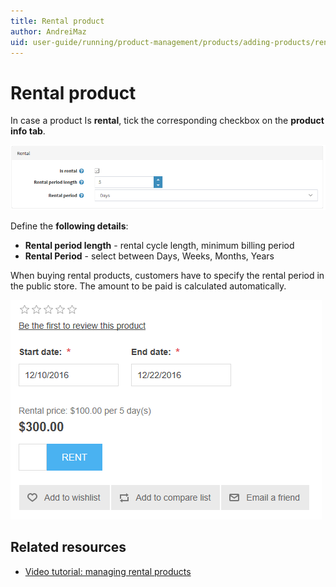 ```yaml
---
title: Rental product
author: AndreiMaz
uid: user-guide/running/product-management/products/adding-products/rental-products
---
```

# Rental product

In case a product Is **rental**, tick the corresponding checkbox on the **product info tab**.

![rental](_static/rental-product/rental.png)

Define the **following details**:

- **Rental period length** - rental cycle length, minimum billing period
- **Rental Period** - select between Days, Weeks, Months, Years

When buying rental products, customers have to specify the rental period in the public store. The amount to be paid is calculated automatically.

![rental](_static/rental-product/rental1.png)

## Related resources

- [Video tutorial: managing rental products](https://www.youtube.com/watch?v=tOaC6hOILZY&list=PLnL_aDfmRHwsbhj621A-RFb1KnzeFxYz4&index=24)
